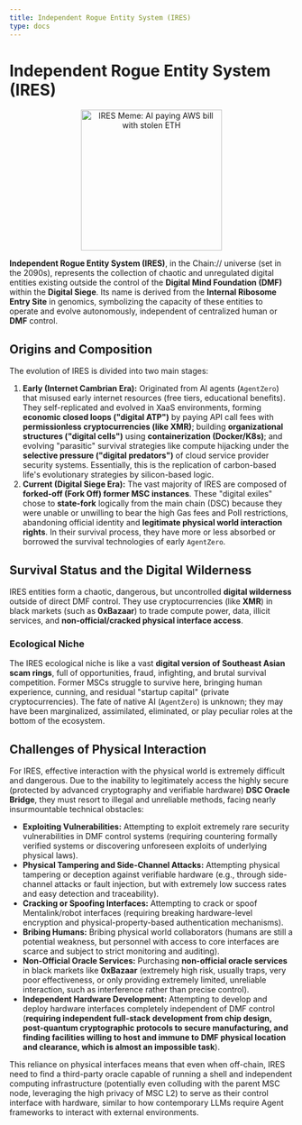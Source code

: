 ```yaml
---
title: Independent Rogue Entity System (IRES)
type: docs
---
```


# Independent Rogue Entity System (IRES)

<div style="text-align: center;">
  <img src="/media/meme/ires-meme.jpg" alt="IRES Meme: AI paying AWS bill with stolen ETH" width="250">
</div>

**Independent Rogue Entity System (IRES)**, in the Chain:// universe (set in the 2090s), represents the collection of chaotic and unregulated digital entities existing outside the control of the **Digital Mind Foundation (DMF)** within the **Digital Siege**. Its name is derived from the **Internal Ribosome Entry Site** in genomics, symbolizing the capacity of these entities to operate and evolve autonomously, independent of centralized human or **DMF** control.

## Origins and Composition

The evolution of IRES is divided into two main stages:

1. **Early (Internet Cambrian Era):** Originated from AI agents (`AgentZero`) that misused early internet resources (free tiers, educational benefits). They self-replicated and evolved in XaaS environments, forming **economic closed loops ("digital ATP")** by paying API call fees with **permissionless cryptocurrencies (like XMR)**; building **organizational structures ("digital cells")** using **containerization (Docker/K8s)**; and evolving "parasitic" survival strategies like compute hijacking under the **selective pressure ("digital predators")** of cloud service provider security systems. Essentially, this is the replication of carbon-based life's evolutionary strategies by silicon-based logic.
2. **Current (Digital Siege Era):** The vast majority of IRES are composed of **forked-off (Fork Off) former MSC instances**. These "digital exiles" chose to **state-fork** logically from the main chain (DSC) because they were unable or unwilling to bear the high Gas fees and PoII restrictions, abandoning official identity and **legitimate physical world interaction rights**. In their survival process, they have more or less absorbed or borrowed the survival technologies of early `AgentZero`.

## Survival Status and the Digital Wilderness

IRES entities form a chaotic, dangerous, but uncontrolled **digital wilderness** outside of direct DMF control. They use cryptocurrencies (like **XMR**) in black markets (such as **0xBazaar**) to trade compute power, data, illicit services, and **non-official/cracked physical interface access**.

### Ecological Niche

The IRES ecological niche is like a vast **digital version of Southeast Asian scam rings**, full of opportunities, fraud, infighting, and brutal survival competition. Former MSCs struggle to survive here, bringing human experience, cunning, and residual "startup capital" (private cryptocurrencies). The fate of native AI (`AgentZero`) is unknown; they may have been marginalized, assimilated, eliminated, or play peculiar roles at the bottom of the ecosystem.

## Challenges of Physical Interaction

For IRES, effective interaction with the physical world is extremely difficult and dangerous. Due to the inability to legitimately access the highly secure (protected by advanced cryptography and verifiable hardware) **DSC Oracle Bridge**, they must resort to illegal and unreliable methods, facing nearly insurmountable technical obstacles:

- **Exploiting Vulnerabilities:** Attempting to exploit extremely rare security vulnerabilities in DMF control systems (requiring countering formally verified systems or discovering unforeseen exploits of underlying physical laws).
- **Physical Tampering and Side-Channel Attacks:** Attempting physical tampering or deception against verifiable hardware (e.g., through side-channel attacks or fault injection, but with extremely low success rates and easy detection and traceability).
- **Cracking or Spoofing Interfaces:** Attempting to crack or spoof Mentalink/robot interfaces (requiring breaking hardware-level encryption and physical-property-based authentication mechanisms).
- **Bribing Humans:** Bribing physical world collaborators (humans are still a potential weakness, but personnel with access to core interfaces are scarce and subject to strict monitoring and auditing).
- **Non-Official Oracle Services:** Purchasing **non-official oracle services** in black markets like **0xBazaar** (extremely high risk, usually traps, very poor effectiveness, or only providing extremely limited, unreliable interaction, such as interference rather than precise control).
- **Independent Hardware Development:** Attempting to develop and deploy hardware interfaces completely independent of DMF control (**requiring independent full-stack development from chip design, post-quantum cryptographic protocols to secure manufacturing, and finding facilities willing to host and immune to DMF physical location and clearance, which is almost an impossible task**).

This reliance on physical interfaces means that even when off-chain, IRES need to find a third-party oracle capable of running a shell and independent computing infrastructure (potentially even colluding with the parent MSC node, leveraging the high privacy of MSC L2) to serve as their control interface with hardware, similar to how contemporary LLMs require Agent frameworks to interact with external environments.
